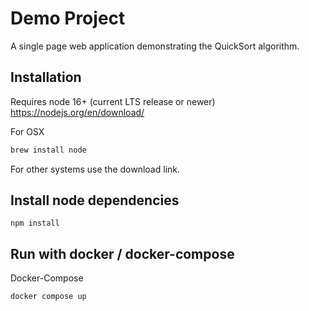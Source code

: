 # Demo Project

A single page web application demonstrating the QuickSort algorithm.

## Installation
Requires node 16+ (current LTS release or newer)
https://nodejs.org/en/download/

For OSX
```bash
brew install node
```

For other systems use the download link.

## Install node dependencies
```
npm install
```

## Run with docker / docker-compose
Docker-Compose
```
docker compose up
```

